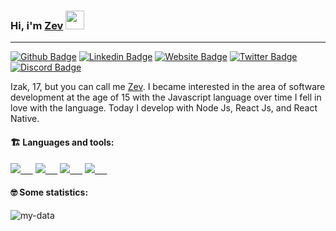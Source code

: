 ### Hi, i'm [Zev](https://github.com/zevdvlpr) <img src="https://media.giphy.com/media/hvRJCLFzcasrR4ia7z/giphy.gif" width="30px">
---

[![Github Badge](https://img.shields.io/badge/-WebSite-0080FF?style=flat-square&labelColor=0080FF&logo=google-chrome&logoColor=white&link=https://zevdvlpr.ml)](https://zevdvlpr.ml)
[![Linkedin Badge](https://img.shields.io/badge/-Linkedin-0080FF?style=flat-square&labelColor=0080FF&logo=linkedin&logoColor=white&link=https://www.linkedin.com/in/zevdvlpr/)](https://www.linkedin.com/in/zevdvlpr/)
[![Website Badge](https://img.shields.io/badge/-Github-0080FF?style=flat-square&labelColor=0080FF&logo=Github&logoColor=white&link=https://github.com/zevdvlpr)](https://github.com/zevdvlpr)
[![Twitter Badge](https://img.shields.io/badge/-Twitter-0080FF?style=flat-square&labelColor=0080FF&logo=twitter&logoColor=white&link=https://twitter.com/zevdvlpr)](https://twitter.com/zevdvlpr)
[![Discord Badge](https://img.shields.io/badge/-Discord-0080FF?style=flat-square&labelColor=0080FF&logo=discord&logoColor=white&link=https://discord.com/users/461273822360895491)](https://discord.com/users/461273822360895491)

Izak, 17, but you can call me [Zev](https://github.com/zevdvlpr). I became interested in the area of software development at the age of 15 with the Javascript language over time I fell in love with the language. Today I develop with Node Js, React Js, and React Native.

#### :building_construction: Languages and tools:

<a href="https://typescriptlang.org/"><img src="https://img.icons8.com/ios-filled/32/0080FF/typescript.png"/>&nbsp;&nbsp;&nbsp;&nbsp;&nbsp;</a>
<a href="https://javascript.com/"><img src="https://img.icons8.com/ios-filled/32/0080FF/javascript.png"/>&nbsp;&nbsp;&nbsp;&nbsp;&nbsp;</a>
<a href="https://nodejs.org/en/"><img src="https://img.icons8.com/windows/32/0080FF/nodejs.png"/>&nbsp;&nbsp;&nbsp;&nbsp;&nbsp;</a>
<a href="https://reactnative.dev/"><img src="https://img.icons8.com/ios-filled/32/0080FF/react-native.png"/>&nbsp;&nbsp;&nbsp;&nbsp;&nbsp;</a>

#### :nerd_face: Some statistics:
![my-data](https://github-readme-stats.vercel.app/api?username=zevdvlpr&show_icons=true&title_color=0080ff&icon_color=0080ff&text_color=4F5159&bg_color=F3F3F3)
